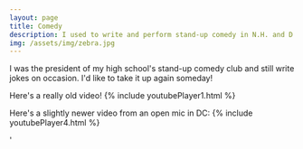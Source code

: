 ```yaml
---
layout: page
title: Comedy
description: I used to write and perform stand-up comedy in N.H. and D.C. 
img: /assets/img/zebra.jpg
---
```




I was the president of my high school's stand-up comedy club and still write jokes on occasion.
I'd like to take it up again someday!

Here's a really old video!
{% include youtubePlayer1.html %}

Here's a slightly newer video from an open mic in DC:
{% include youtubePlayer4.html %}

'
